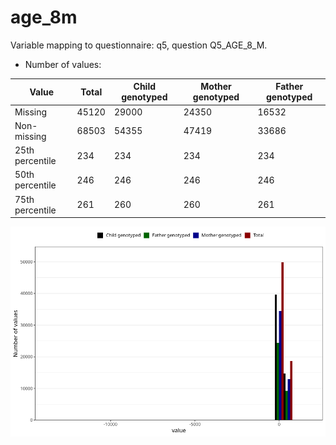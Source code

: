 # age_8m
Variable mapping to questionnaire: q5, question Q5_AGE_8_M.
- Number of values:

| Value | Total | Child genotyped | Mother genotyped | Father genotyped |
| ----- | ----- | --------------- | ---------------- | ---------------- |
| Missing | 45120 | 29000 | 24350 | 16532 |
| Non-missing | 68503 | 54355 | 47419 | 33686 |
| 25th percentile | 234 | 234 | 234 | 234 |
| 50th percentile | 246 | 246 | 246 | 246 |
| 75th percentile | 261 | 260 | 260 | 261 |



![](age_8m_n.png)



